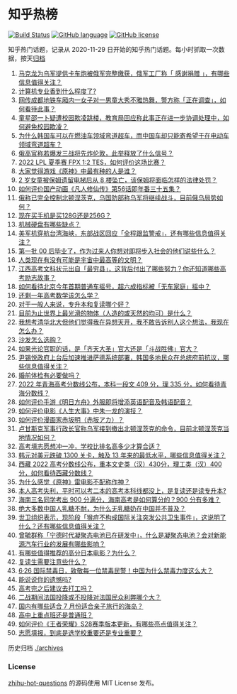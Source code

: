 # 知乎热榜
[![Build Status](https://github.com/ToWeLong/zhihu-hot-questions/workflows/CI/badge.svg)](https://github.com/ToWeLong/zhihu-hot-questions/actions)
[![GitHub language](https://img.shields.io/badge/language-golang-orange.svg)](https://golang.org/)
[![GitHub license](https://img.shields.io/github/license/ToWeLong/zhihu-hot-questions)](https://github.com/ToWeLong/zhihu-hot-questions/blob/main/LICENSE)

知乎热门话题，记录从 2020-11-29 日开始的知乎热门话题。每小时抓取一次数据，按天[归档](./archives)

<!-- BEGIN -->

1. [马克龙为乌军提供卡车炮被俄军完整缴获，俄军工厂称「 感谢捐赠 」，有哪些信息值得关注？](https://www.zhihu.com/question/539370630)
1. [计算机专业香到什么程度了?](https://www.zhihu.com/question/534805943)
1. [网传成都地铁车厢内一女子对一男童大秀不雅热舞，警方称「正在调查」，如何看待此事？](https://www.zhihu.com/question/539611158)
1. [童星邵一卜疑遭校园欺凌跳楼，教育局回应称此事正在进一步协调处理中，如何避免校园欺凌？](https://www.zhihu.com/question/539801096)
1. [为什么韩国车可以在燃油车领域弯道超车，而中国车却只能寄希望于在电动车领域弯道超车？](https://www.zhihu.com/question/539543451)
1. [俄高官称若爆发三战将先炸伦敦，此举释放了什么信号？](https://www.zhihu.com/question/539810262)
1. [2022 LPL 夏季赛 FPX 1:2 TES，如何评价这场比赛？](https://www.zhihu.com/question/539668398)
1. [大家觉得游戏《原神》中最有种的人是谁？](https://www.zhihu.com/question/519253263)
1. [2 岁女童被保姆遗留电梯后从 8 楼坠亡，该保姆将面临怎样的法律处罚？](https://www.zhihu.com/question/539810123)
1. [如何评价国产动画《凡人修仙传》第56话即年番三十五集？](https://www.zhihu.com/question/539844433)
1. [俄称已完全控制北顿涅茨克，乌国防部称乌军将继续战斗，目前俄乌局势如何？](https://www.zhihu.com/question/539807390)
1. [现在买手机是买128G还是256G？](https://www.zhihu.com/question/538651397)
1. [机械硬盘有哪些缺点？](https://www.zhihu.com/question/537942141)
1. [美军机穿航台湾海峡，东部战区回应「全程跟监警戒」，还有哪些信息值得关注？](https://www.zhihu.com/question/539610661)
1. [第一批 00 后毕业了，作为过来人你想对即将步入社会的他们说些什么？](https://www.zhihu.com/question/539195809)
1. [人类现在有没有可能是宇宙中最高等的文明？](https://www.zhihu.com/question/275244312)
1. [江西高考文科状元出自「最穷县」，这背后付出了哪些努力？你还知道哪些高考励志故事？](https://www.zhihu.com/question/539092297)
1. [如何看待北京今年首期普通车摇号，超六成指标被「无车家庭」摇中？](https://www.zhihu.com/question/539829090)
1. [还剩一年高考数学该怎么学？](https://www.zhihu.com/question/536625557)
1. [对于一般人来说，专升本和复读哪个好？](https://www.zhihu.com/question/539759157)
1. [目前为止世界上最光滑的物体（人造的或天然的均可）是什么？](https://www.zhihu.com/question/306629329)
1. [我想考清华北大但他们觉得我在异想天开，我不敢告诉别人这个想法，我现在怎么办？](https://www.zhihu.com/question/539699271)
1. [沙发怎么选购？](https://www.zhihu.com/question/426846138)
1. [如果光论官职的话，是「齐天大圣」官大还是「斗战胜佛」官大？](https://www.zhihu.com/question/500577972)
1. [尹锡悦政府上台后加速推进萨德系统部署，韩国多地民众在总统府前抗议，哪些信息值得关注？](https://www.zhihu.com/question/539103375)
1. [婚前体检有必要做吗？](https://www.zhihu.com/question/65611335)
1. [2022 年青海高考分数线公布，本科一段文 409 分，理 335 分，如何看待青海分数线？](https://www.zhihu.com/question/539388571)
1. [如何评价手游《明日方舟》外服即将增添英语配音及韩语配音？](https://www.zhihu.com/question/539403470)
1. [如何评价电影《人生大事》中朱一龙的演技？](https://www.zhihu.com/question/537778589)
1. [如何评价漫画家赤坂明（赤坂アカ）？](https://www.zhihu.com/question/325967349)
1. [卢甘斯克军事行政长官称乌军接到撤出北顿涅茨克的命令，目前北顿涅茨克当地情况如何？](https://www.zhihu.com/question/539392402)
1. [高考填志愿想冲一冲，学校比排名高多少才算合适？](https://www.zhihu.com/question/331971291)
1. [韩元对美元跌破 1300 关卡，触及 13 年来的最低水平，哪些信息值得关注？](https://www.zhihu.com/question/538991213)
1. [西藏 2022 高考分数线公布，重本文史类（汉）430分，理工类（汉）400分，如何看待西藏分数线？](https://www.zhihu.com/question/539638624)
1. [为什么感觉《原神》雷电影不配称作神？](https://www.zhihu.com/question/489250603)
1. [本人高考失利，平时可以考二本的高考本科线都没上，是复读还是读专升本?](https://www.zhihu.com/question/539701124)
1. [海南三名同学考出 900 分满分，海南高考是如何算分的？900 分有多难？](https://www.zhihu.com/question/539816292)
1. [绝大多数中国人乳糖不耐，为什么无乳糖奶在中国并不普及？](https://www.zhihu.com/question/534390619)
1. [世卫组织表示，现阶段「猴痘不构成国际关注突发公共卫生事件」，这说明了什么？还有哪些信息值得关注？](https://www.zhihu.com/question/539820029)
1. [曾毓群称「宁德时代凝聚态电池已在研发中」，什么是凝聚态电池？会对新能源汽车行业的发展有哪些影响？](https://www.zhihu.com/question/539588540)
1. [有哪些值得推荐的高分日本电影？为什么？](https://www.zhihu.com/question/534581267)
1. [复读生需要注意些什么？](https://www.zhihu.com/question/406773709)
1. [6·26 国际禁毒日，致敬每一位禁毒民警！中国为什么禁毒力度这么大？](https://www.zhihu.com/question/539803211)
1. [能说说你的遗憾吗?](https://www.zhihu.com/question/539595721)
1. [高考完之后建议去打工吗？](https://www.zhihu.com/question/539808068)
1. [二战期间法国投降或不投降对法国民众利弊哪个大？](https://www.zhihu.com/question/375466746)
1. [国内有哪些适合 7 月份适合亲子旅行的海岛？](https://www.zhihu.com/question/327484667)
1. [高中上重点班还是普通班？](https://www.zhihu.com/question/539611661)
1. [如何评价《王者荣耀》S28赛季版本更新，有哪些亮点值得关注？](https://www.zhihu.com/question/538885220)
1. [志愿填报，到底是选学校重要还是专业重要？](https://www.zhihu.com/question/537061275)

<!-- END -->

历史归档 [./archives](./archives)


### License
[zhihu-hot-questions](https://github.com/towelong/zhihu-hot-questions) 的源码使用 MIT License 发布。